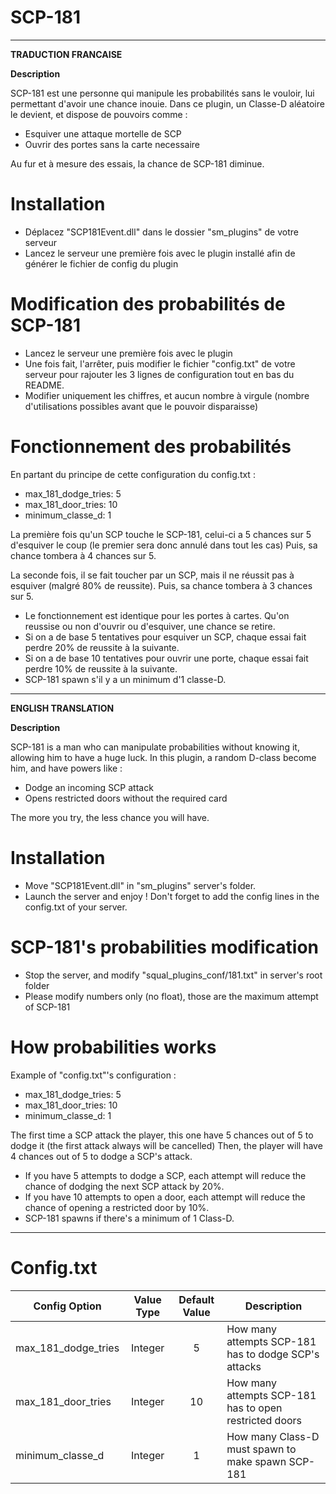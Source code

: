 # SCP-181

-----------------

**TRADUCTION FRANCAISE**

**Description**

SCP-181 est une personne qui manipule les probabilités sans le vouloir, lui permettant d'avoir une chance inouie.
Dans ce plugin, un Classe-D aléatoire le devient, et dispose de pouvoirs comme :

- Esquiver une attaque mortelle de SCP
- Ouvrir des portes sans la carte necessaire

Au fur et à mesure des essais, la chance de SCP-181 diminue.

# Installation

- Déplacez "SCP181Event.dll" dans le dossier "sm_plugins" de votre serveur
- Lancez le serveur une première fois avec le plugin installé afin de générer le fichier de config du plugin


# Modification des probabilités de SCP-181

- Lancez le serveur une première fois avec le plugin
- Une fois fait, l'arrêter, puis modifier le fichier "config.txt" de votre serveur pour rajouter les 3 lignes de configuration tout en bas du README.
- Modifier uniquement les chiffres, et aucun nombre à virgule (nombre d'utilisations possibles avant que le pouvoir disparaisse)


# Fonctionnement des probabilités

En partant du principe de cette configuration du config.txt :
- max_181_dodge_tries: 5
- max_181_door_tries: 10
- minimum_classe_d: 1

La première fois qu'un SCP touche le SCP-181, celui-ci a 5 chances sur 5 d'esquiver le coup (le premier sera donc annulé dans tout les cas)
Puis, sa chance tombera à 4 chances sur 5.

La seconde fois, il se fait toucher par un SCP, mais il ne réussit pas à esquiver (malgré 80% de reussite).
Puis, sa chance tombera à 3 chances sur 5.

- Le fonctionnement est identique pour les portes à cartes. Qu'on reussise ou non d'ouvrir ou d'esquiver, une chance se retire.
- Si on a de base 5 tentatives pour esquiver un SCP, chaque essai fait perdre 20% de reussite à la suivante.
- Si on a de base 10 tentatives pour ouvrir une porte, chaque essai fait perdre 10% de reussite à la suivante.
- SCP-181 spawn s'il y a un minimum d'1 classe-D.

-----------------

**ENGLISH TRANSLATION**

**Description**

SCP-181 is a man who can manipulate probabilities without knowing it, allowing him to have a huge luck.
In this plugin, a random D-class become him, and have powers like :

- Dodge an incoming SCP attack
- Opens restricted doors without the required card

The more you try, the less chance you will have.

# Installation

- Move "SCP181Event.dll" in "sm_plugins" server's folder.
- Launch the server and enjoy ! Don't forget to add the config lines in the config.txt of your server.


# SCP-181's probabilities modification

- Stop the server, and modify "squal_plugins_conf/181.txt" in server's root folder
- Please modify numbers only (no float), those are the maximum attempt of SCP-181


# How probabilities works

Example of "config.txt"'s configuration :
- max_181_dodge_tries: 5
- max_181_door_tries: 10
- minimum_classe_d: 1

The first time a SCP attack the player, this one have 5 chances out of 5 to dodge it (the first attack always will be cancelled)
Then, the player will have 4 chances out of 5 to dodge a SCP's attack.


- If you have 5 attempts to dodge a SCP, each attempt will reduce the chance of dodging the next SCP attack by 20%.
- If you have 10 attempts to open a door, each attempt will reduce the chance of opening a restricted door by 10%.
- SCP-181 spawns if there's a minimum of 1 Class-D.


-----------------

# Config.txt

Config Option | Value Type | Default Value | Description
--- | :---: | :---: | ---
max_181_dodge_tries | Integer | 5 | How many attempts SCP-181 has to dodge SCP's attacks
max_181_door_tries | Integer | 10 | How many attempts SCP-181 has to open restricted doors
minimum_classe_d | Integer | 1 | How many Class-D must spawn to make spawn SCP-181
